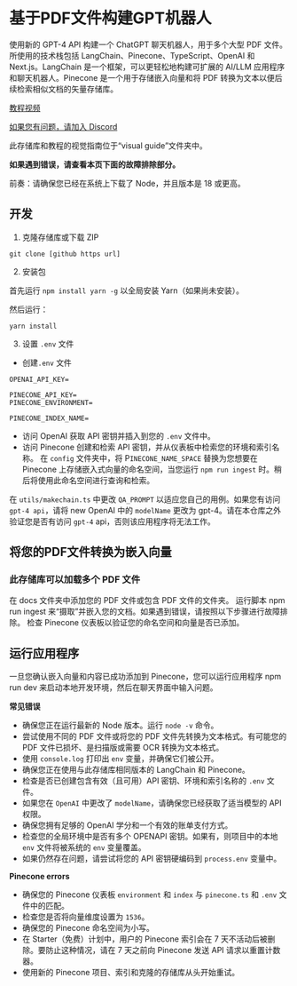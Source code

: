 # 基于PDF文件构建GPT机器人
使用新的 GPT-4 API 构建一个 ChatGPT 聊天机器人，用于多个大型 PDF 文件。所使用的技术栈包括 LangChain、Pinecone、TypeScript、OpenAI 和 Next.js。LangChain 是一个框架，可以更轻松地构建可扩展的 AI/LLM 应用程序和聊天机器人。Pinecone 是一个用于存储嵌入向量和将 PDF 转换为文本以便后续检索相似文档的矢量存储库。

[教程视频](https://www.youtube.com/watch?v=ih9PBGVVOO4)

[如果您有问题，请加入 Discord](https://discord.gg/E4Mc77qwjm)

此存储库和教程的视觉指南位于“visual guide”文件夹中。

**如果遇到错误，请查看本页下面的故障排除部分。**

前奏：请确保您已经在系统上下载了 Node，并且版本是 18 或更高。

## 开发

1. 克隆存储库或下载 ZIP

```
git clone [github https url]
```

2. 安装包

首先运行 `npm install yarn -g` 以全局安装 Yarn（如果尚未安装）。

然后运行：

```
yarn install
```

3. 设置 `.env` 文件

- 创建`.env` 文件

```
OPENAI_API_KEY=

PINECONE_API_KEY=
PINECONE_ENVIRONMENT=

PINECONE_INDEX_NAME=

```

- 访问 OpenAI 获取 API 密钥并插入到您的 `.env` 文件中。
- 访问 Pinecone 创建和检索 API 密钥，并从仪表板中检索您的环境和索引名称。
在 `config` 文件夹中，将 P`INECONE_NAME_SPACE` 替换为您想要在 Pinecone 上存储嵌入式向量的命名空间，当您运行 `npm run ingest` 时。稍后将使用此命名空间进行查询和检索。

在 `utils/makechain.ts` 中更改 `QA_PROMPT` 以适应您自己的用例。如果您有访问 `gpt-4 api`，请将 new OpenAI 中的 `modelName` 更改为 gpt-4。请在本仓库之外验证您是否有访问 `gpt-4` api，否则该应用程序将无法工作。

## 将您的PDF文件转换为嵌入向量
### 此存储库可以加载多个 PDF 文件

在 docs 文件夹中添加您的 PDF 文件或包含 PDF 文件的文件夹。
运行脚本 npm run ingest 来“摄取”并嵌入您的文档。如果遇到错误，请按照以下步骤进行故障排除。
检查 Pinecone 仪表板以验证您的命名空间和向量是否已添加。

## 运行应用程序
一旦您确认嵌入向量和内容已成功添加到 Pinecone，您可以运行应用程序 npm run dev 来启动本地开发环境，然后在聊天界面中输入问题。

**常见错误**

- 确保您正在运行最新的 Node 版本。运行 `node -v` 命令。
- 尝试使用不同的 PDF 文件或将您的 PDF 文件先转换为文本格式。有可能您的 PDF 文件已损坏、是扫描版或需要 OCR 转换为文本格式。
- 使用 `console.log` 打印出 `env` 变量，并确保它们被公开。
- 确保您正在使用与此存储库相同版本的 LangChain 和 Pinecone。
- 检查是否已创建包含有效（且可用）API 密钥、环境和索引名称的 `.env` 文件。
- 如果您在 `OpenAI` 中更改了 `modelName`，请确保您已经获取了适当模型的 API 权限。
- 确保您拥有足够的 OpenAI 学分和一个有效的账单支付方式。
- 检查您的全局环境中是否有多个 OPENAPI 密钥。如果有，则项目中的本地 `env` 文件将被系统的 `env` 变量覆盖。
- 如果仍然存在问题，请尝试将您的 API 密钥硬编码到 `process.env` 变量中。

**Pinecone errors**

- 确保您的 Pinecone 仪表板 `environment` 和 `index` 与 `pinecone.ts` 和 `.env` 文件中的匹配。
- 检查您是否将向量维度设置为 `1536`。
- 确保您的 Pinecone 命名空间为小写。
- 在 Starter（免费）计划中，用户的 Pinecone 索引会在 7 天不活动后被删除。要防止这种情况，请在 7 天之前向 Pinecone 发送 API 请求以重置计数器。
- 使用新的 Pinecone 项目、索引和克隆的存储库从头开始重试。
